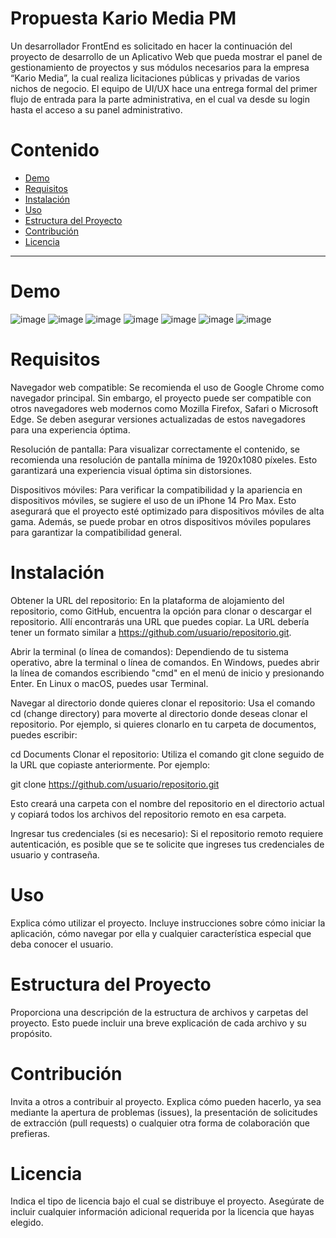 <h1>Propuesta Kario Media PM</h1>


Un desarrollador FrontEnd es solicitado en hacer la continuación del proyecto de desarrollo de un Aplicativo Web que pueda mostrar el panel de gestionamiento de proyectos y sus módulos necesarios para la empresa “Kario Media”, la cual realiza licitaciones públicas y privadas de varios nichos de negocio. El equipo de UI/UX hace una entrega formal del primer flujo de entrada para la parte administrativa, en el cual va desde su login hasta el acceso a su panel administrativo.

# Contenido

- [Demo](#demo)
- [Requisitos](#requisitos)
- [Instalación](#instalación)
- [Uso](#uso)
- [Estructura del Proyecto](#estructura-del-proyecto)
- [Contribución](#contribución)
- [Licencia](#licencia)

---

# Demo
![image](https://github.com/EduarChanaga/PROYECTO_ChanagaEduar_SanchezMaicol/assets/156428456/891a2e23-c0dd-4087-b317-3ba16274479b)
![image](https://github.com/EduarChanaga/PROYECTO_ChanagaEduar_SanchezMaicol/assets/156428456/af7ff027-0429-450c-817b-4cd579fe0878)
![image](https://github.com/EduarChanaga/PROYECTO_ChanagaEduar_SanchezMaicol/assets/156428456/36848078-bb7d-4dcb-b2bc-3b66adaea142)
![image](https://github.com/EduarChanaga/PROYECTO_ChanagaEduar_SanchezMaicol/assets/156428456/8b1e94ea-3572-4833-8f2f-c79bb4f2442f)
![image](https://github.com/EduarChanaga/PROYECTO_ChanagaEduar_SanchezMaicol/assets/156428456/32b2e010-8aad-4e17-93d9-a16fa8d1ec34)
![image](https://github.com/EduarChanaga/PROYECTO_ChanagaEduar_SanchezMaicol/assets/156428456/f5e06dc8-7f71-4df6-9c8a-aa7d6eafc832)
![image](https://github.com/EduarChanaga/PROYECTO_ChanagaEduar_SanchezMaicol/assets/156428456/4c3ddd74-9afc-4fe6-aaed-b672911f3eb6)




# Requisitos
Navegador web compatible: Se recomienda el uso de Google Chrome como navegador principal. Sin embargo, el proyecto puede ser compatible con otros navegadores web modernos como Mozilla Firefox, Safari o Microsoft Edge. Se deben asegurar versiones actualizadas de estos navegadores para una experiencia óptima.

Resolución de pantalla: Para visualizar correctamente el contenido, se recomienda una resolución de pantalla mínima de 1920x1080 píxeles. Esto garantizará una experiencia visual óptima sin distorsiones.

Dispositivos móviles: Para verificar la compatibilidad y la apariencia en dispositivos móviles, se sugiere el uso de un iPhone 14 Pro Max. Esto asegurará que el proyecto esté optimizado para dispositivos móviles de alta gama. Además, se puede probar en otros dispositivos móviles populares para garantizar la compatibilidad general.

# Instalación
Obtener la URL del repositorio: En la plataforma de alojamiento del repositorio, como GitHub, encuentra la opción para clonar o descargar el repositorio. Allí encontrarás una URL que puedes copiar. La URL debería tener un formato similar a https://github.com/usuario/repositorio.git.

Abrir la terminal (o línea de comandos): Dependiendo de tu sistema operativo, abre la terminal o línea de comandos. En Windows, puedes abrir la línea de comandos escribiendo "cmd" en el menú de inicio y presionando Enter. En Linux o macOS, puedes usar Terminal.

Navegar al directorio donde quieres clonar el repositorio: Usa el comando cd (change directory) para moverte al directorio donde deseas clonar el repositorio. Por ejemplo, si quieres clonarlo en tu carpeta de documentos, puedes escribir:


cd Documents
Clonar el repositorio: Utiliza el comando git clone seguido de la URL que copiaste anteriormente. Por ejemplo:


git clone https://github.com/usuario/repositorio.git

Esto creará una carpeta con el nombre del repositorio en el directorio actual y copiará todos los archivos del repositorio remoto en esa carpeta.

Ingresar tus credenciales (si es necesario): Si el repositorio remoto requiere autenticación, es posible que se te solicite que ingreses tus credenciales de usuario y contraseña.

# Uso
Explica cómo utilizar el proyecto. Incluye instrucciones sobre cómo iniciar la aplicación, cómo navegar por ella y cualquier característica especial que deba conocer el usuario.

# Estructura del Proyecto
Proporciona una descripción de la estructura de archivos y carpetas del proyecto. Esto puede incluir una breve explicación de cada archivo y su propósito.

# Contribución
Invita a otros a contribuir al proyecto. Explica cómo pueden hacerlo, ya sea mediante la apertura de problemas (issues), la presentación de solicitudes de extracción (pull requests) o cualquier otra forma de colaboración que prefieras.

# Licencia
Indica el tipo de licencia bajo el cual se distribuye el proyecto. Asegúrate de incluir cualquier información adicional requerida por la licencia que hayas elegido.
